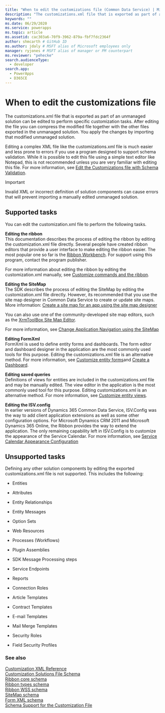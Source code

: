 ```yaml
---
title: "When to edit the customizations file (Common Data Service) | Microsoft Docs"
description: "The customizations.xml file that is exported as part of an unmanaged solution can be edited to perform specific customization tasks. After editing the file you can compress the modified file together with the other files exported in the unmanaged solution. You apply the changes by importing that modified unmanaged solution."
keywords: ""
ms.date: 06/29/2020
ms.service: powerapps
ms.topic: article
ms.assetid: cac303a6-70f9-3962-879a-fbf7fdc2364f
author: shmcarth # GitHub ID
ms.author: jdaly # MSFT alias of Microsoft employees only
manager: ryjones # MSFT alias of manager or PM counterpart
ms.reviewer: "pehecke"
search.audienceType: 
  - developer
search.app: 
  - PowerApps
  - D365CE
---
```


# When to edit the customizations file

The customizations.xml file that is exported as part of an unmanaged solution can be edited to perform specific customization tasks. After editing the file you can compress the modified file together with the other files exported in the unmanaged solution. You apply the changes by importing that modified unmanaged solution.  
  
 Editing a complex XML file like the customizations.xml file is much easier and less prone to errors if you use a program designed to support schema validation. While it is possible to edit this file using a simple text editor like Notepad, this is not recommended unless you are very familiar with editing this file. For more information, see [Edit the Customizations file with Schema Validation](/powerapps/developer/model-driven-apps/edit-customizations-xml-file-schema-validation).
  
> [!IMPORTANT]
> Invalid XML or incorrect definition of solution components can cause errors that will prevent importing a manually edited unmanaged solution.  
  
## Supported tasks  
 You can edit the customization.xml file to perform the following tasks.  
  
 **Editing the ribbon**  
 This documentation describes the process of editing the ribbon by editing the customization.xml file directly. Several people have created ribbon editors that provide a user interface to make editing the ribbon easier. The most popular one so far is the [Ribbon Workbench](https://www.develop1.net/public/rwb/ribbonworkbench.aspx). For support using this program, contact the program publisher.  
  
 For more information about editing the ribbon by editing the customization.xml manually, see [Customize commands and the ribbon](/powerapps/developer/model-driven-apps/customize-commands-ribbon).  
  
 **Editing the SiteMap**  
 The SDK describes the process of editing the SiteMap by editing the customization.xml file directly. However, its recommended that you use the site map designer in Common Data Service to create or update site maps. More information: [Create a site map for an app using the site map designer](/powerapps/maker/model-driven-apps/create-site-map-app)
  
 You can also use one of the community-developed site map editors, such as the [XrmToolBox Site Map Editor](https://www.xrmtoolbox.com/plugins/MsCrmTools.SiteMapEditor/).   
  
 For more information, see [Change Application Navigation using the SiteMap](/dynamics365/customer-engagement/developer/customize-dev/change-application-navigation-using-sitemap) 
 
  
 **Editing FormXml**  
 FormXml is used to define entity forms and dashboards. The form editor and dashboard designer in the application are the most commonly used tools for this purpose. Editing the customizations.xml file is an alternative method. For more information, see [Customize entity forms](/powerapps/developer/model-driven-apps/customize-entity-forms)and [Create a Dashboard](/powerapps/developer/model-driven-apps/create-dashboard).
  
 **Editing saved queries**  
 Definitions of views for entities are included in the customizations.xml file and may be manually edited. The view editor in the application is the most commonly used tool for this purpose. Editing customizations.xml is an alternative method. For more information, see [Customize entity views](/powerapps/developer/model-driven-apps/customize-entity-views).
  
 **Editing the ISV.config**  
 In earlier versions of Dynamics 365 Common Data Service, ISV.Config was the way to add client application extensions as well as some other configuration options. For Microsoft Dynamics CRM 2011 and Microsoft Dynamics 365 Online, the Ribbon provides the way to extend the application. The only remaining capability left in ISV.Config is to customize the appearance of the Service Calendar. For more information, see [Service Calendar Appearance Configuration](/dynamics365/customer-engagement/developer/customize-dev/service-calendar-appearance-configuration)
  
## Unsupported tasks  
 Defining any other solution components by editing the exported customizations.xml file is not supported. This includes the following:  
  
-   Entities  
  
-   Attributes  
  
-   Entity Relationships  
  
-   Entity Messages  
  
-   Option Sets  
  
-   Web Resources  
  
-   Processes (Workflows)  
  
-   Plugin Assemblies  
  
-   SDK Message Processing steps  
  
-   Service Endpoints  
  
-   Reports  
  
-   Connection Roles  
  
-   Article Templates  
  
-   Contract Templates  
  
-   E-mail Templates  
  
-   Mail Merge Templates  
  
-   Security Roles  
  
-   Field Security Profiles  
  
### See also  
 [Customization XML Reference](/powerapps/developer/model-driven-apps/customization-xml-reference)  
 [Customization Solutions File Schema](/powerapps/developer/common-data-service/customization-solutions-file-schema)  
 [Ribbon core schema](/powerapps/developer/model-driven-apps/ribbon-core-schema)  
 [Ribbon types schema](/powerapps/developer/model-driven-apps/ribbon-types-schema)  
 [Ribbon WSS schema](/powerapps/developer/model-driven-apps/ribbon-wss-schema)  
 [SiteMap schema](/dynamics365/customer-engagement/developer/customize-dev/sitemap-schema)  
 [Form XML schema](/powerapps/developer/model-driven-apps/form-xml-schema)  
 [Schema Support for the Customization File](/powerapps/developer/model-driven-apps/edit-customizations-xml-file-schema-validation)